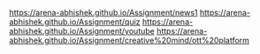  https://arena-abhishek.github.io/Assignment/news1
  https://arena-abhishek.github.io/Assignment/quiz
   https://arena-abhishek.github.io/Assignment/youtube
   https://arena-abhishek.github.io/Assignment/creative%20mind/ott%20platform
   
